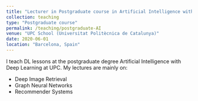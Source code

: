```yaml
---
title: "Lecturer in Postgraduate course in Artificial Intelligence with Deep Learning"
collection: teaching
type: "Postgraduate course"
permalink: /teaching/postgraduate-AI
venue: "UPC School (Universitat Politècnica de Catalunya)"
date: 2020-06-01
location: "Barcelona, Spain"
---
```


I teach DL lessons at the postgraduate degree Artificial Intelligence with Deep Learning at UPC. My lectures are mainly on:

* Deep Image Retrieval
* Graph Neural Networks
* Recommender Systems 